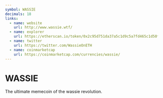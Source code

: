 ```yaml
---
symbol: WASSIE
decimals: 18
links:
  - name: website
    url: http://www.wassie.wtf/
  - name: explorer
    url: https://etherscan.io/token/0x2c95d751da37a5c1d9c5a7fd465c1d50f3d96160
  - name: twitter
    url: https://twitter.com/WassieOnETH
  - name: coinmarketcap
    url: https://coinmarketcap.com/currencies/wassie/
---
```


# WASSIE

The ultimate memecoin of the wassie revolution.
